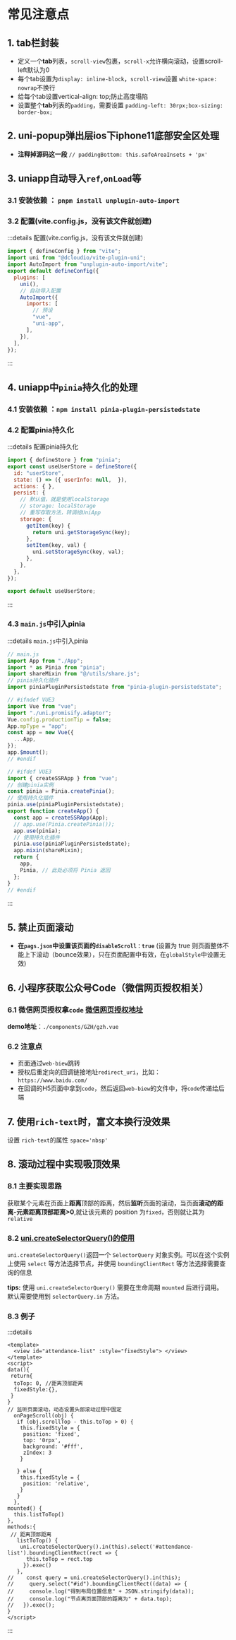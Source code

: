 # 常见注意点

## 1. tab栏封装

- 定义一个**tab**列表，`scroll-view`包裹，`scroll-x`允许横向滚动，设置scroll-left默认为0
- 每个tab设置为`display: inline-block`，`scroll-view`设置 `white-space: nowrap`不换行
- 给每个tab设置vertical-align: top;防止高度塌陷
- 设置整个**tab**列表的`padding`，需要设置 `padding-left: 30rpx;box-sizing: border-box;`

## 2. uni-popup弹出层ios下iphone11底部安全区处理

- **注释掉源码这一段** `// paddingBottom: this.safeAreaInsets + 'px'`

## 3. uniapp自动导入`ref`,`onLoad`等

### 3.1 安装依赖 ： `pnpm install unplugin-auto-import`

### 3.2 配置(vite.config.js，没有该文件就创建)

:::details  配置(vite.config.js，没有该文件就创建)

```js
import { defineConfig } from "vite";
import uni from "@dcloudio/vite-plugin-uni";
import AutoImport from "unplugin-auto-import/vite";
export default defineConfig({
  plugins: [
    uni(),
    // 自动导入配置
    AutoImport({
      imports: [
        // 预设
        "vue",
        "uni-app",
      ],
    }),
  ],
});

```

:::

## 4. uniapp中`pinia`持久化的处理

### 4.1 安装依赖 ：`npm install pinia-plugin-persistedstate`

### 4.2 配置pinia持久化

:::details  配置pinia持久化

```js
import { defineStore } from "pinia";
export const useUserStore = defineStore({
  id: "userStore",
  state: () => ({ userInfo: null,  }),
  actions: { },
  persist: {
    // 默认值，就是使用localStorage
    // storage: localStorage
    // 重写存取方法，转调给UniApp
    storage: {
      getItem(key) {
        return uni.getStorageSync(key);
      },
      setItem(key, val) {
        uni.setStorageSync(key, val);
      },
    },
  },
});

export default useUserStore;

```

:::

### 4.3 `main.js`中引入pinia

:::details `main.js`中引入pinia

```js
// main.js
import App from "./App";
import * as Pinia from "pinia";
import shareMixin from "@/utils/share.js";
// pinia持久化插件
import piniaPluginPersistedstate from "pinia-plugin-persistedstate";

// #ifndef VUE3
import Vue from "vue";
import "./uni.promisify.adaptor";
Vue.config.productionTip = false;
App.mpType = "app";
const app = new Vue({
  ...App,
});
app.$mount();
// #endif

// #ifdef VUE3
import { createSSRApp } from "vue";
// 创建pinia实例
const pinia = Pinia.createPinia();
// 使用持久化插件
pinia.use(piniaPluginPersistedstate);
export function createApp() {
  const app = createSSRApp(App);
  // app.use(Pinia.createPinia());
  app.use(pinia);
  // 使用持久化插件
  pinia.use(piniaPluginPersistedstate);
  app.mixin(shareMixin);
  return {
    app,
    Pinia, // 此处必须将 Pinia 返回
  };
}
// #endif


```

:::

## 5. 禁止页面滚动

- **在`pags.json`中设置该页面的`disableScroll：true`** (设置为 true 则页面整体不能上下滚动（bounce效果），只在页面配置中有效，在`globalStyle`中设置无效)

## 6. 小程序获取公众号Code（微信网页授权相关）

### 6.1 微信网页授权拿`code` [微信网页授权地址](https://developers.weixin.qq.com/doc/offiaccount/OA_Web_Apps/Wechat_webpage_authorization.html)

**demo地址**：`./components/GZH/gzh.vue`

### 6.2 注意点

- 页面通过`web-biew`跳转
- 授权后重定向的回调链接地址`redirect_uri`，比如：`https://www.baidu.com/`
- 在回调的H5页面中拿到`code`，然后返回`web-biew`的文件中，将`code`传递给后端

## 7. 使用`rich-text`时，富文本换行没效果

设置 `rich-text`的属性 `space='nbsp'`

## 8. 滚动过程中实现吸顶效果

### 8.1 主要实现思路

获取某个元素在页面上**距离**顶部的距离，然后**监听**页面的滚动，当页面**滚动的距离-元素距离顶部距离>0**,就让该元素的 position 为`fixed`，否则就让其为 `relative`

### 8.2 [uni.createSelectorQuery()的使用](https://uniapp.dcloud.net.cn/api/ui/nodes-info.html#createselectorquery)

`uni.createSelectorQuery()`返回一个 `SelectorQuery` 对象实例。可以在这个实例上使用 `select` 等方法选择节点，并使用 `boundingClientRect` 等方法选择需要查询的信息

 **tips:**
使用 `uni.createSelectorQuery()` 需要在生命周期 `mounted` 后进行调用。
 默认需要使用到 `selectorQuery.in` 方法。

### 8.3 例子

:::details

```vue
<template>
  <view id="attendance-list" :style="fixedStyle"> </view>
</template>
<script>
data(){
 return{
  toTop: 0, //距离顶部距离
  fixedStyle:{},
 }
}
// 监听页面滚动，动态设置头部滚动过程中固定
  onPageScroll(obj) {
   if (obj.scrollTop - this.toTop > 0) {
    this.fixedStyle = {
     position: 'fixed',
     top: '0rpx',
     background: '#fff',
     zIndex: 3
    }

   } else {
    this.fixedStyle = {
     position: 'relative',
    }
   }
  },
mounted() {
  this.listToTop()
},
methods:{
 // 距离顶部距离
   listToTop() {
    uni.createSelectorQuery().in(this).select('#attendance-list').boundingClientRect(rect => {
      this.toTop = rect.top
     }).exec()
   },
//    const query = uni.createSelectorQuery().in(this);
//     query.select("#id").boundingClientRect((data) => {
//     console.log("得到布局位置信息" + JSON.stringify(data));
//     console.log("节点离页面顶部的距离为" + data.top);
//   }).exec();
}
</script>
```

:::
